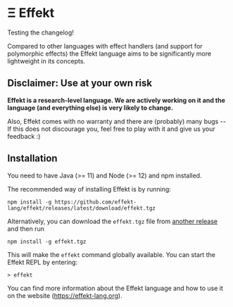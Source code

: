# Ξ Effekt

Testing the changelog!

Compared to other languages with effect handlers (and support for polymorphic effects) the Effekt language
aims to be significantly more lightweight in its concepts.


## Disclaimer: Use at your own risk

**Effekt is a research-level language. We are actively working on it and the language (and everything else) is very likely to change.**

Also, Effekt comes with no warranty and there are (probably) many bugs -- If this does not discourage you, feel free to
play with it and give us your feedback :)

## Installation

You need to have Java (>= 11) and Node (>= 12) and npm installed.

The recommended way of installing Effekt is by running:

```
npm install -g https://github.com/effekt-lang/effekt/releases/latest/download/effekt.tgz
```

Alternatively, you can download the `effekt.tgz` file from [another release](https://github.com/effekt-lang/effekt/releases) and then run

```
npm install -g effekt.tgz
```

This will make the `effekt` command globally available. You can start the Effekt REPL by entering:

```
> effekt
```

You can find more information about the Effekt language and how to use it on the website (<https://effekt-lang.org>).
